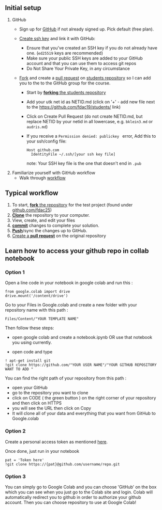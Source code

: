 ## Initial setup

1. GitHub
   * Sign up for [GitHub](https://github.com/) if not already signed
     up. Pick default (free plan).
   * [Create ssh key](https://help.github.com/articles/generating-ssh-keys/) and link it with GitHub:
     - Ensure that you've created an SSH key if you do not already have one. (`ed25519` keys are recommended)
     - Make sure your public SSH keys are added to your GitHub account and that you can use them to access git repos
     - Do Not Share Your Private Key, in any circumstance
   * [Fork](https://help.github.com/articles/fork-a-repo/) and create a [pull request](https://help.github.com/articles/using-pull-requests/) on [students repository](https://github.com/fdac25/students) so I
      can add you to the to the GitHub group for the course.
      
     - Start by [**forking** the students repository](https://github.com/fdac25/students)
     - Add your utk net id as NETID.md (click on '+' - add 
               new file next to the https://github.com/fdac19/students/ link)
     - Click on Create Pull Request (do not create NETID.md, but replace NETID by your netid in all lowercase, e.g. `bklein3.md` or `audris.md`)
    
     - If you receive a `Permission denied: publickey ` error, Add this to your ssh/config file:
       ```
       Host github.com
         IdentityFile ~/.ssh/[your ssh key file]
       ```
       note: Your SSH key file is the one that doesn't end in `.pub`
1. Familiarize yourself with GitHub workflow
   * Walk through [workflow](#workflow) 
    
## Typical workflow
1. To start, [**fork** the repository][forking] for the test project (found under [github.com/fdac25](https://github.com/fdac25))
1. [**Clone**][ref-clone] the repository to your computer.
1. View, create, and edit your files
1. [**commit**][ref-commit] changes to complete your solution.
1. [**Push**][ref-push]/sync the changes up to GitHub.
1. [Create a **pull request**][pull-request] on the original repository

## Learn how to access your github repo in collab notebook
### Option 1
Open a line code in your notebook in google colab and run this :
```
from google.colab import drive
drive.mount('/content/drive')
```

Go to your Files in Google.colab and create a new folder with your repository name with this path :
```
Files/Content/"YOUR TEMPLATE NAME"
```
Then follow these steps:

- open google colab and create a notebook.ipynb OR use that notebook you using currently.

- open code and type
```
! apt-get install git
!git clone https://github.com/"YOUR USER NAME"/"YOUR GITHUB REPOSITORY WANT TO ADD "
```
You can find the right path of your repository from this path :
- open your GitHub
- go to the repository you want to clone
- click on CODE ( the green button ) on the right corner of your repository and then click on HTTPS
- you will see the URL then click on Copy
- It will clone all of your data and everything that you want from GitHub to Google.colab

### Option 2
Create a personal access token as mentioned [here](https://docs.github.com/en/authentication/keeping-your-account-and-data-secure/managing-your-personal-access-tokens).

Once done, just run in your notebook
```
pat = 'Token here'
!git clone https://{pat}@github.com/username/repo.git
```
### Option 3
You can simply go to Google Colab and you can choose 'GitHub' on the box which you can see when you just go to the Colab site and login. Colab will automatically redirect you to github in order to authorize your github account. Then you can choose repository to use at Google Colab!


<!-- Links -->
[deliberate-practice]:http://www.psy.fsu.edu/faculty/ericsson/ericsson.exp.perf.html
[pull-request]:https://help.github.com/articles/creating-a-pull-request
[create-repo]: https://help.github.com/articles/create-a-repo
[forking]: https://guides.github.com/activities/forking/
[ref-clone]: http://gitref.org/creating/#clone
[ref-commit]: http://gitref.org/basic/#commit
[ref-push]: http://gitref.org/remotes/#push
[pull-request]: https://help.github.com/articles/creating-a-pull-request
[raw]: https://raw.githubusercontent.com/education/guide/master/docs/forks.md
